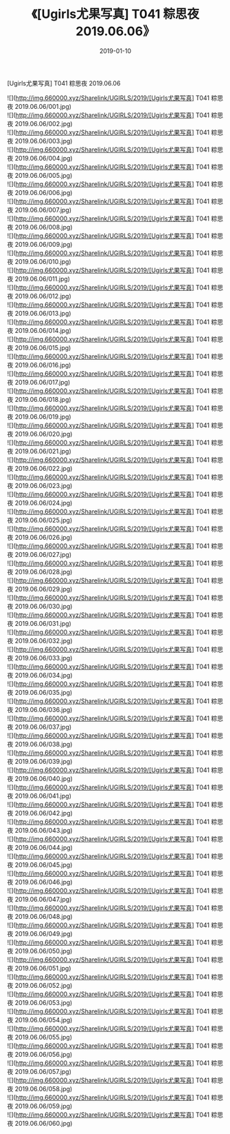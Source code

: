 ﻿---
layout: post
title:  《[Ugirls尤果写真] T041 粽思夜 2019.06.06》
date:   2019-01-10
img: http://img.660000.xyz/Sharelink/UGIRLS/2019/[Ugirls尤果写真] T041 粽思夜 2019.06.06/000.jpg
categories: [美女, 清纯, 唯美]
---

[Ugirls尤果写真] T041 粽思夜 2019.06.06

 ![](http://img.660000.xyz/Sharelink/UGIRLS/2019/[Ugirls尤果写真] T041 粽思夜 2019.06.06/001.jpg) <br>![](http://img.660000.xyz/Sharelink/UGIRLS/2019/[Ugirls尤果写真] T041 粽思夜 2019.06.06/002.jpg) <br>![](http://img.660000.xyz/Sharelink/UGIRLS/2019/[Ugirls尤果写真] T041 粽思夜 2019.06.06/003.jpg) <br>![](http://img.660000.xyz/Sharelink/UGIRLS/2019/[Ugirls尤果写真] T041 粽思夜 2019.06.06/004.jpg) <br>![](http://img.660000.xyz/Sharelink/UGIRLS/2019/[Ugirls尤果写真] T041 粽思夜 2019.06.06/005.jpg) <br>![](http://img.660000.xyz/Sharelink/UGIRLS/2019/[Ugirls尤果写真] T041 粽思夜 2019.06.06/006.jpg) <br>![](http://img.660000.xyz/Sharelink/UGIRLS/2019/[Ugirls尤果写真] T041 粽思夜 2019.06.06/007.jpg) <br>![](http://img.660000.xyz/Sharelink/UGIRLS/2019/[Ugirls尤果写真] T041 粽思夜 2019.06.06/008.jpg) <br>![](http://img.660000.xyz/Sharelink/UGIRLS/2019/[Ugirls尤果写真] T041 粽思夜 2019.06.06/009.jpg) <br>![](http://img.660000.xyz/Sharelink/UGIRLS/2019/[Ugirls尤果写真] T041 粽思夜 2019.06.06/010.jpg) <br>![](http://img.660000.xyz/Sharelink/UGIRLS/2019/[Ugirls尤果写真] T041 粽思夜 2019.06.06/011.jpg) <br>![](http://img.660000.xyz/Sharelink/UGIRLS/2019/[Ugirls尤果写真] T041 粽思夜 2019.06.06/012.jpg) <br>![](http://img.660000.xyz/Sharelink/UGIRLS/2019/[Ugirls尤果写真] T041 粽思夜 2019.06.06/013.jpg) <br>![](http://img.660000.xyz/Sharelink/UGIRLS/2019/[Ugirls尤果写真] T041 粽思夜 2019.06.06/014.jpg) <br>![](http://img.660000.xyz/Sharelink/UGIRLS/2019/[Ugirls尤果写真] T041 粽思夜 2019.06.06/015.jpg) <br>![](http://img.660000.xyz/Sharelink/UGIRLS/2019/[Ugirls尤果写真] T041 粽思夜 2019.06.06/016.jpg) <br>![](http://img.660000.xyz/Sharelink/UGIRLS/2019/[Ugirls尤果写真] T041 粽思夜 2019.06.06/017.jpg) <br>![](http://img.660000.xyz/Sharelink/UGIRLS/2019/[Ugirls尤果写真] T041 粽思夜 2019.06.06/018.jpg) <br>![](http://img.660000.xyz/Sharelink/UGIRLS/2019/[Ugirls尤果写真] T041 粽思夜 2019.06.06/019.jpg) <br>![](http://img.660000.xyz/Sharelink/UGIRLS/2019/[Ugirls尤果写真] T041 粽思夜 2019.06.06/020.jpg) <br>![](http://img.660000.xyz/Sharelink/UGIRLS/2019/[Ugirls尤果写真] T041 粽思夜 2019.06.06/021.jpg) <br>![](http://img.660000.xyz/Sharelink/UGIRLS/2019/[Ugirls尤果写真] T041 粽思夜 2019.06.06/022.jpg) <br>![](http://img.660000.xyz/Sharelink/UGIRLS/2019/[Ugirls尤果写真] T041 粽思夜 2019.06.06/023.jpg) <br>![](http://img.660000.xyz/Sharelink/UGIRLS/2019/[Ugirls尤果写真] T041 粽思夜 2019.06.06/024.jpg) <br>![](http://img.660000.xyz/Sharelink/UGIRLS/2019/[Ugirls尤果写真] T041 粽思夜 2019.06.06/025.jpg) <br>![](http://img.660000.xyz/Sharelink/UGIRLS/2019/[Ugirls尤果写真] T041 粽思夜 2019.06.06/026.jpg) <br>![](http://img.660000.xyz/Sharelink/UGIRLS/2019/[Ugirls尤果写真] T041 粽思夜 2019.06.06/027.jpg) <br>![](http://img.660000.xyz/Sharelink/UGIRLS/2019/[Ugirls尤果写真] T041 粽思夜 2019.06.06/028.jpg) <br>![](http://img.660000.xyz/Sharelink/UGIRLS/2019/[Ugirls尤果写真] T041 粽思夜 2019.06.06/029.jpg) <br>![](http://img.660000.xyz/Sharelink/UGIRLS/2019/[Ugirls尤果写真] T041 粽思夜 2019.06.06/030.jpg) <br>![](http://img.660000.xyz/Sharelink/UGIRLS/2019/[Ugirls尤果写真] T041 粽思夜 2019.06.06/031.jpg) <br>![](http://img.660000.xyz/Sharelink/UGIRLS/2019/[Ugirls尤果写真] T041 粽思夜 2019.06.06/032.jpg) <br>![](http://img.660000.xyz/Sharelink/UGIRLS/2019/[Ugirls尤果写真] T041 粽思夜 2019.06.06/033.jpg) <br>![](http://img.660000.xyz/Sharelink/UGIRLS/2019/[Ugirls尤果写真] T041 粽思夜 2019.06.06/034.jpg) <br>![](http://img.660000.xyz/Sharelink/UGIRLS/2019/[Ugirls尤果写真] T041 粽思夜 2019.06.06/035.jpg) <br>![](http://img.660000.xyz/Sharelink/UGIRLS/2019/[Ugirls尤果写真] T041 粽思夜 2019.06.06/036.jpg) <br>![](http://img.660000.xyz/Sharelink/UGIRLS/2019/[Ugirls尤果写真] T041 粽思夜 2019.06.06/037.jpg) <br>![](http://img.660000.xyz/Sharelink/UGIRLS/2019/[Ugirls尤果写真] T041 粽思夜 2019.06.06/038.jpg) <br>![](http://img.660000.xyz/Sharelink/UGIRLS/2019/[Ugirls尤果写真] T041 粽思夜 2019.06.06/039.jpg) <br>![](http://img.660000.xyz/Sharelink/UGIRLS/2019/[Ugirls尤果写真] T041 粽思夜 2019.06.06/040.jpg) <br>![](http://img.660000.xyz/Sharelink/UGIRLS/2019/[Ugirls尤果写真] T041 粽思夜 2019.06.06/041.jpg) <br>![](http://img.660000.xyz/Sharelink/UGIRLS/2019/[Ugirls尤果写真] T041 粽思夜 2019.06.06/042.jpg) <br>![](http://img.660000.xyz/Sharelink/UGIRLS/2019/[Ugirls尤果写真] T041 粽思夜 2019.06.06/043.jpg) <br>![](http://img.660000.xyz/Sharelink/UGIRLS/2019/[Ugirls尤果写真] T041 粽思夜 2019.06.06/044.jpg) <br>![](http://img.660000.xyz/Sharelink/UGIRLS/2019/[Ugirls尤果写真] T041 粽思夜 2019.06.06/045.jpg) <br>![](http://img.660000.xyz/Sharelink/UGIRLS/2019/[Ugirls尤果写真] T041 粽思夜 2019.06.06/046.jpg) <br>![](http://img.660000.xyz/Sharelink/UGIRLS/2019/[Ugirls尤果写真] T041 粽思夜 2019.06.06/047.jpg) <br>![](http://img.660000.xyz/Sharelink/UGIRLS/2019/[Ugirls尤果写真] T041 粽思夜 2019.06.06/048.jpg) <br>![](http://img.660000.xyz/Sharelink/UGIRLS/2019/[Ugirls尤果写真] T041 粽思夜 2019.06.06/049.jpg) <br>![](http://img.660000.xyz/Sharelink/UGIRLS/2019/[Ugirls尤果写真] T041 粽思夜 2019.06.06/050.jpg) <br>![](http://img.660000.xyz/Sharelink/UGIRLS/2019/[Ugirls尤果写真] T041 粽思夜 2019.06.06/051.jpg) <br>![](http://img.660000.xyz/Sharelink/UGIRLS/2019/[Ugirls尤果写真] T041 粽思夜 2019.06.06/052.jpg) <br>![](http://img.660000.xyz/Sharelink/UGIRLS/2019/[Ugirls尤果写真] T041 粽思夜 2019.06.06/053.jpg) <br>![](http://img.660000.xyz/Sharelink/UGIRLS/2019/[Ugirls尤果写真] T041 粽思夜 2019.06.06/054.jpg) <br>![](http://img.660000.xyz/Sharelink/UGIRLS/2019/[Ugirls尤果写真] T041 粽思夜 2019.06.06/055.jpg) <br>![](http://img.660000.xyz/Sharelink/UGIRLS/2019/[Ugirls尤果写真] T041 粽思夜 2019.06.06/056.jpg) <br>![](http://img.660000.xyz/Sharelink/UGIRLS/2019/[Ugirls尤果写真] T041 粽思夜 2019.06.06/057.jpg) <br>![](http://img.660000.xyz/Sharelink/UGIRLS/2019/[Ugirls尤果写真] T041 粽思夜 2019.06.06/058.jpg) <br>![](http://img.660000.xyz/Sharelink/UGIRLS/2019/[Ugirls尤果写真] T041 粽思夜 2019.06.06/059.jpg) <br>![](http://img.660000.xyz/Sharelink/UGIRLS/2019/[Ugirls尤果写真] T041 粽思夜 2019.06.06/060.jpg) <br>